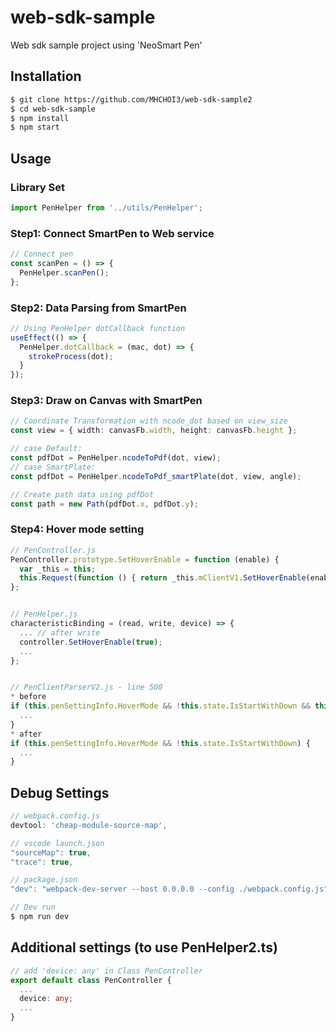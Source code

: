 # web-sdk-sample
Web sdk sample project using 'NeoSmart Pen'

## Installation 
``` sh
$ git clone https://github.com/MHCHOI3/web-sdk-sample2
$ cd web-sdk-sample
$ npm install
$ npm start
```


## Usage
### Library Set
```typescript
import PenHelper from '../utils/PenHelper';
```

### Step1: Connect SmartPen to Web service
```typescript
// Connect pen 
const scanPen = () => {
  PenHelper.scanPen();
};
```

### Step2: Data Parsing from SmartPen
```typescript
// Using PenHelper dotCallback function
useEffect(() => {
  PenHelper.dotCallback = (mac, dot) => {
    strokeProcess(dot);
  }
});
```

### Step3: Draw on Canvas with SmartPen
```typescript
// Coordinate Transformation with ncode_dot based on view_size
const view = { width: canvasFb.width, height: canvasFb.height };

// case Default:
const pdfDot = PenHelper.ncodeToPdf(dot, view);
// case SmartPlate:
const pdfDot = PenHelper.ncodeToPdf_smartPlate(dot, view, angle);

// Create path data using pdfDot
const path = new Path(pdfDot.x, pdfDot.y);
```

### Step4: Hover mode setting
```typescript
// PenController.js
PenController.prototype.SetHoverEnable = function (enable) {
  var _this = this;
  this.Request(function () { return _this.mClientV1.SetHoverEnable(enable); }, function () { return _this.mClientV2.ReqSetupHoverMode(enable); });
};


// PenHelper.js
characteristicBinding = (read, write, device) => {    
  ... // after write 
  controller.SetHoverEnable(true);
  ...
};


// PenClientParserV2.js - line 500
* before
if (this.penSettingInfo.HoverMode && !this.state.IsStartWithDown && this.state.IsStartWithPaperInfo) {
  ...
}
* after
if (this.penSettingInfo.HoverMode && !this.state.IsStartWithDown) {
  ...
}
```


## Debug Settings
```typescript
// webpack.config.js
devtool: 'cheap-module-source-map',

// vscode launch.json
"sourceMap": true,
"trace": true,

// package.json
"dev": "webpack-dev-server --host 0.0.0.0 --config ./webpack.config.js",

// Dev run
$ npm run dev
```


## Additional settings (to use PenHelper2.ts)
```typescript
// add 'device: any' in Class PenController
export default class PenController {
  ...
  device: any;
  ...
}
```